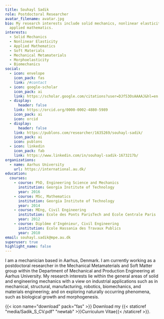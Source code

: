 ```yaml
---
title: Souhayl Sadik
role: Postdoctoral Researcher
avatar_filename: avatar.jpg
bio: My research interests include solid mechanics, nonlinear elasticity, and
  applied mathematics.
interests:
  - Solid Mechanics
  - Nonlinear Elasticity
  - Applied Mathematics
  - Soft Materials
  - Mechanical Metamaterials
  - Morphoelasticity
  - Biomechanics
social:
  - icon: envelope
    icon_pack: fas
    link: /#contact
  - icon: google-scholar
    icon_pack: ai
    link: https://scholar.google.com/citations?user=DJf53OsAAAAJ&hl=en
  - display:
      header: false
    link: https://orcid.org/0000-0002-4880-5989
    icon_pack: ai
    icon: orcid
  - display:
      header: false
    link: https://publons.com/researcher/1635269/souhayl-sadik/
    icon_pack: ai
    icon: publons
  - icon: linkedin
    icon_pack: fab
    link: https://www.linkedin.com/in/souhayl-sadik-1673217b/
organizations:
  - name: Aarhus University
    url: https://international.au.dk/
education:
  courses:
    - course: PhD, Engineering Science and Mechanics
      institution: Georgia Institute of Technology
      year: 2016
    - course: MSc, Mathematics
      institution: Georgia Institute of Technology
      year: 2014
    - course: MEng, Civil Engineering
      institution: Ecole des Ponts ParisTech and Ecole Centrale Paris
      year: 2012
    - course: Diplôme d'Ingénieur, Civil Engineering
      institution: Ecole Hassania des Travaux Publics
      year: 2010
email: souhayl.sadik@mpe.au.dk
superuser: true
highlight_name: false
---
```

I am a mechanician based in Aarhus, Denmark. I am currently working as a postdoctoral researcher in the Mechanical Metamaterials and Soft Matter group within the Department of Mechanical and Production Engineering at Aarhus University. My research interests lie within the general areas of solid and engineering mechanics with a view on industrial applications such as in mechanical, structural, manufacturing, robotics, biomechanics, and materials engineering; and on exploring naturally occurring phenomena, such as biological growth and morphogenesis.

{{< icon name="download" pack="fas" >}} Download my {{< staticref "media/Sadik_S_CV.pdf" "newtab" >}}Curriculum Vitae{{< /staticref >}}.
